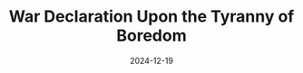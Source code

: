 ---
title: "War Declaration Upon the Tyranny of Boredom"
date: 2024-12-19
permalink: /posts/2024/war-declaration-to-boredom
excerpt: "QSD proclaims his enduring hostilities against the reign of *Ennui* and all disciples in its service."
tags:
  - 🧼QSD's Philosophy
header:
  overlay_image: cover/Vienna-st-charles-church-statue-3v1.jpg
  overlay_filter: 0.3
---